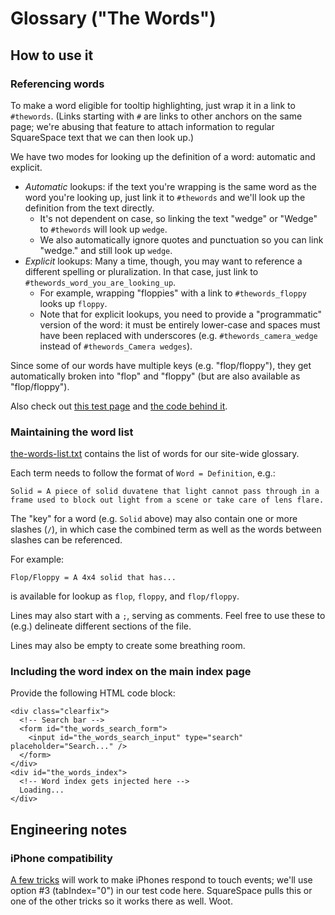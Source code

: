 # Glossary ("The Words")

## How to use it

### Referencing words

To make a word eligible for tooltip highlighting, just wrap it in a link to `#thewords`.
(Links starting with `#` are links to other anchors on the same page; we're abusing that feature to attach information to regular SquareSpace text that we can then look up.)

We have two modes for looking up the definition of a word: automatic and explicit.

- _Automatic_ lookups: if the text you're wrapping is the same word as the word you're looking up, just link it to `#thewords` and we'll look up the definition from the text directly.
  - It's not dependent on case, so linking the text "wedge" or "Wedge" to `#thewords` will look up `wedge`.
  - We also automatically ignore quotes and punctuation so you can link "wedge." and still look up `wedge`.
- _Explicit_ lookups: Many a time, though, you may want to reference a different spelling or pluralization. In that case, just link to `#thewords_word_you_are_looking_up`.
  - For example, wrapping "floppies" with a link to `#thewords_floppy` looks up `floppy`.
  - Note that for explicit lookups, you need to provide a "programmatic" version of the word: it must be entirely lower-case and spaces must have been replaced with underscores (e.g. `#thewords_camera_wedge` instead of `#thewords_Camera wedges`).

Since some of our words have multiple keys (e.g. "flop/floppy"), they get automatically broken into "flop" and "floppy" (but are also available as "flop/floppy").

Also check out [this test page](https://theop-io-static.netlify.app/the-words/) and [the code behind it](index.html).

### Maintaining the word list

[the-words-list.txt](the-words-list.txt) contains the list of words for our site-wide glossary.

Each term needs to follow the format of `Word = Definition`, e.g.:

```
Solid = A piece of solid duvatene that light cannot pass through in a frame used to block out light from a scene or take care of lens flare.
```

The "key" for a word (e.g. `Solid` above) may also contain one or more slashes (`/`), in which case the combined term as well as the words between slashes can be referenced.

For example:

```
Flop/Floppy = A 4x4 solid that has...
```

is available for lookup as `flop`, `floppy`, and `flop/floppy`.

Lines may also start with a `;`, serving as comments. Feel free to use these to (e.g.) delineate different sections of the file.

Lines may also be empty to create some breathing room.

### Including the word index on the main index page

Provide the following HTML code block:

```
<div class="clearfix">
  <!-- Search bar -->
  <form id="the_words_search_form">
    <input id="the_words_search_input" type="search" placeholder="Search..." />
  </form>
</div>
<div id="the_words_index">
  <!-- Word index gets injected here -->
  Loading...
</div>
```

## Engineering notes

### iPhone compatibility

[A few tricks](https://dev.webonomic.nl/fixing-the-iphone-css-hover-problem-on-ios) will work to make iPhones respond to touch events;
we'll use option #3 (tabIndex="0") in our test code here.
SquareSpace pulls this or one of the other tricks so it works there as well. Woot.
